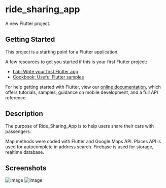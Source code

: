 # ride_sharing_app

A new Flutter project.

## Getting Started

This project is a starting point for a Flutter application.

A few resources to get you started if this is your first Flutter project:

- [Lab: Write your first Flutter app](https://flutter.dev/docs/get-started/codelab)
- [Cookbook: Useful Flutter samples](https://flutter.dev/docs/cookbook)

For help getting started with Flutter, view our
[online documentation](https://flutter.dev/docs), which offers tutorials,
samples, guidance on mobile development, and a full API reference.

## Description
The purpose of Ride_Sharing_App is to help users share their cars with passengers.

Map methods were coded with Flutter and Google Maps API.
Places API is used for autocomplete in address search.
Firebase is used for storage, realtime database.

## Screenshots
![image](https://user-images.githubusercontent.com/52280308/168922340-2bcb609d-b70b-4ec1-9de3-236d2d1a2330.png)
![image](https://user-images.githubusercontent.com/52280308/168922634-0fcf1802-de7e-4256-885a-be90b39f600b.png)